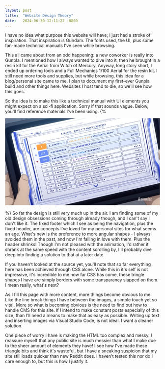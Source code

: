 ```yaml
---
layout: post
title:  "Website Design Theory"
date:   2024-06-30 12:11:22 -0800
---
```

I have no idea what purpose this website will have; I just had a stroke of inspiration. That inspiration is Gundam. The fonts used, the UI, plus some fan-made technical manuals I've seen while browsing.

This all came about from an odd happening: a new coworker is really into Gunpla. I mentioned how I always wanted to dive into it, then he brought in a resin kit for the Aerial from Witch of Mercury. Anyway, long story short, I ended up ordering tools and a Full Mechanics 1/100 Aerial for the resin kit. I still need more tools and supplies, but while browsing, this idea for a blog/personal site came to me. I plan to document my first-ever Gunpla build and other things here. Websites I host tend to die, so we'll see how this goes.

So the idea is to make this like a technical manual with UI elements you might expect on a sci-fi application. Sorry if that sounds vague. Below, you'll find reference materials I've been using.
{%<div class="seperator-top"></div>
<img src="/img/witch-ui.png">

<div class="seperator"></div>

<div class="seperator"></div>

<div class="seperator-bottom"></div>%}
So far the design is still very much up in the air. I am finding some of my old design obsessions coming through already though, and I can't say I don't like it. The fixed footer which I see as being the navigation, plus the fixed header, are concepts I've loved for my personal sites for what seems an age. What's new is the preference to more angular shapes - I always avoided them in the past, and now I'm falling in love with them. Plus the header shrinks! Though I'm not pleased with the animation, I'd rather it shrank at the same speed with the content scrolling by, I'll probably dive deep into finding a solution to that at a later date.

If you haven't looked at the source yet, you'll note that so far everything here has been achieved through CSS alone. While this in it's self is not impressive, it's incredible to me how far CSS has come, these tringle shapes I have are simply borders with some transparancy slapped on them. I mean really, what's next?

As I fill this page with more content, more things become obvious to me. Like the line break things I have between the images, a simple touch yet so vital. More so what is becoming obvious is the need to find out how to handle CMS for this site. If I intend to make constant posts especially of this size, than I'll need a means to make that as easy as possible. Writing up text and inserting images via Visual Studio Code, is not ideal. I want a cleaner solution.

One piece of worry I have is making the HTML too complex and messy. I reassure myself that any public site is much messier than what I make due to the sheer amount of elements they have! I see how I've made these triangle bits and think it's wasteful, but I have a sneaking suspicion that my site still loads quicker than new Reddit does. I haven't tested this nor do I care enough to, but this is how I justify it.